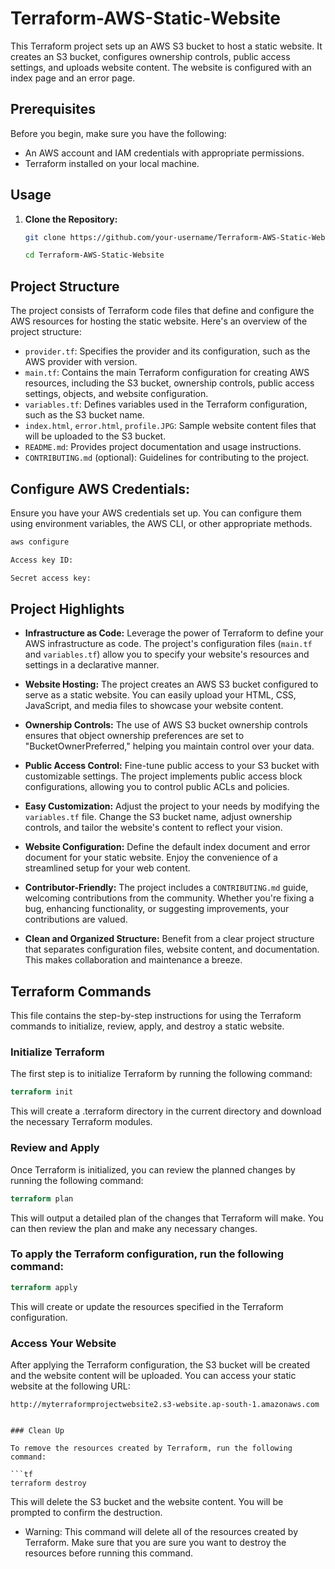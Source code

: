 # Terraform-AWS-Static-Website
This Terraform project sets up an AWS S3 bucket to host a static website. It creates an S3 bucket, configures ownership controls, public access settings, and uploads website content. The website is configured with an index page and an error page.

## Prerequisites

Before you begin, make sure you have the following:

- An AWS account and IAM credentials with appropriate permissions.
- Terraform installed on your local machine.

## Usage

1. **Clone the Repository:**

   ```bash
   git clone https://github.com/your-username/Terraform-AWS-Static-Website.git
   ```

   ```bash
   cd Terraform-AWS-Static-Website
   ```

   
## Project Structure

The project consists of Terraform code files that define and configure the AWS resources for hosting the static website. Here's an overview of the project structure:

- `provider.tf`: Specifies the provider and its configuration, such as the AWS provider with version.
- `main.tf`: Contains the main Terraform configuration for creating AWS resources, including the S3 bucket, ownership controls, public access settings, objects, and website configuration.
- `variables.tf`: Defines variables used in the Terraform configuration, such as the S3 bucket name.
- `index.html`, `error.html`, `profile.JPG`: Sample website content files that will be uploaded to the S3 bucket.
- `README.md`: Provides project documentation and usage instructions.
- `CONTRIBUTING.md` (optional): Guidelines for contributing to the project.



## Configure AWS Credentials: 
Ensure you have your AWS credentials set up. You can configure them using environment variables, the AWS CLI, or other appropriate methods.

```bash 
aws configure
```

```bash 
Access key ID:
```

```bash
Secret access key:
```


## Project Highlights

- **Infrastructure as Code:** Leverage the power of Terraform to define your AWS infrastructure as code. The project's configuration files (`main.tf` and `variables.tf`) allow you to specify your website's resources and settings in a declarative manner.

- **Website Hosting:** The project creates an AWS S3 bucket configured to serve as a static website. You can easily upload your HTML, CSS, JavaScript, and media files to showcase your website content.

- **Ownership Controls:** The use of AWS S3 bucket ownership controls ensures that object ownership preferences are set to "BucketOwnerPreferred," helping you maintain control over your data.

- **Public Access Control:** Fine-tune public access to your S3 bucket with customizable settings. The project implements public access block configurations, allowing you to control public ACLs and policies.

- **Easy Customization:** Adjust the project to your needs by modifying the `variables.tf` file. Change the S3 bucket name, adjust ownership controls, and tailor the website's content to reflect your vision.

- **Website Configuration:** Define the default index document and error document for your static website. Enjoy the convenience of a streamlined setup for your web content.

- **Contributor-Friendly:** The project includes a `CONTRIBUTING.md` guide, welcoming contributions from the community. Whether you're fixing a bug, enhancing functionality, or suggesting improvements, your contributions are valued.

- **Clean and Organized Structure:** Benefit from a clear project structure that separates configuration files, website content, and documentation. This makes collaboration and maintenance a breeze.



## Terraform Commands

This file contains the step-by-step instructions for using the Terraform commands to initialize, review, apply, and destroy a static website.

### Initialize Terraform
The first step is to initialize Terraform by running the following command:

```tf
terraform init
```

This will create a .terraform directory in the current directory and download the necessary Terraform modules.

### Review and Apply
Once Terraform is initialized, you can review the planned changes by running the following command:

```tf
terraform plan
````

This will output a detailed plan of the changes that Terraform will make. You can then review the plan and make any necessary changes.

### To apply the Terraform configuration, run the following command:

```tf
terraform apply
```

This will create or update the resources specified in the Terraform configuration.
### Access Your Website

After applying the Terraform configuration, the S3 bucket will be created and the website content will be uploaded. You can access your static website at the following URL:

```http
http://myterraformprojectwebsite2.s3-website.ap-south-1.amazonaws.com


### Clean Up

To remove the resources created by Terraform, run the following command:

```tf
terraform destroy
```

This will delete the S3 bucket and the website content. You will be prompted to confirm the destruction.

- Warning: This command will delete all of the resources created by Terraform. Make sure that you are sure you want to destroy the resources before running this command.
